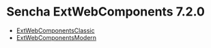 # Sencha ExtWebComponents 7.2.0

- [ExtWebComponentsClassic](https://github.com/sencha/ext-web-components/blob/ext-web-components-7.2.x/packages/ext-web-components-classic/README.md)
- [ExtWebComponentsModern](https://github.com/sencha/ext-web-components/blob/ext-web-components-7.2.x/packages/ext-web-components-modern/README.md)

